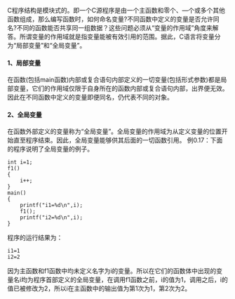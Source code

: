 C程序结构是模块式的。即一个C源程序是由一个主函数和零个、—个或多个其他函数组成，那么编写函数时，如何命名变量?不同函数中定义的变量是否允许同名?不同的函数能否共享同一组数据？这些问题必须从“变量的作用域”角度来解答。所谓变量的作用域就是指变量能被有效引用的范围。据此，C语言将变量分为“局部变量”和“全局变量”。
#### 1、局部变量
在函数(包括main函数)内部或复合语句内部定义的一切变量(包括形式参数)都是局部变量，它们的作用域仅限于自身所在的函数内部或复合语句内部，出界便无效。因此在不同函数中定义的变量即便同名，仍代表不同的对象。
#### 2、全局变量
在函数外部定义的变量称为“全局变量”。全局变量的作用域为从定义变量的位置开始直至程序结束。因此，全局变量能够供其后面的一切函数引用。
例0.17：下面的程序说明了全局变量的例子。
```  
int i=1;
f1()
{
	i++;
}
main()
{
	printf("i1=%d\n",i);
	f1();
	printf("i2=%d\n",i);
}
```
程序的运行结果为：
```  
i1=1
i2=2
```
因为主函数和f1函数中均未定义名字为i的变量。所以在它们的函数体中出现的变量名i均为程序首部定义的全局变量，在调用f1函数之前，i的值为1，调用之后，i的值已被修改为2，所以i在主函数中的输出值为第1次为1，第2次为2。